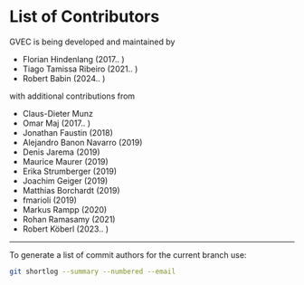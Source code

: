 # List of Contributors

GVEC is being developed and maintained by

* Florian Hindenlang (2017.. )
* Tiago Tamissa Ribeiro (2021.. )
* Robert Babin (2024.. )

with additional contributions from

* Claus-Dieter Munz
* Omar Maj (2017.. )
* Jonathan Faustin (2018)
* Alejandro Banon Navarro (2019)
* Denis Jarema (2019)
* Maurice Maurer (2019)
* Erika Strumberger (2019)
* Joachim Geiger (2019)
* Matthias Borchardt (2019)
* fmarioli (2019)
* Markus Rampp (2020)
* Rohan Ramasamy (2021)
* Robert Köberl (2023.. )

---

To generate a list of commit authors for the current branch use:
```bash
git shortlog --summary --numbered --email
```
